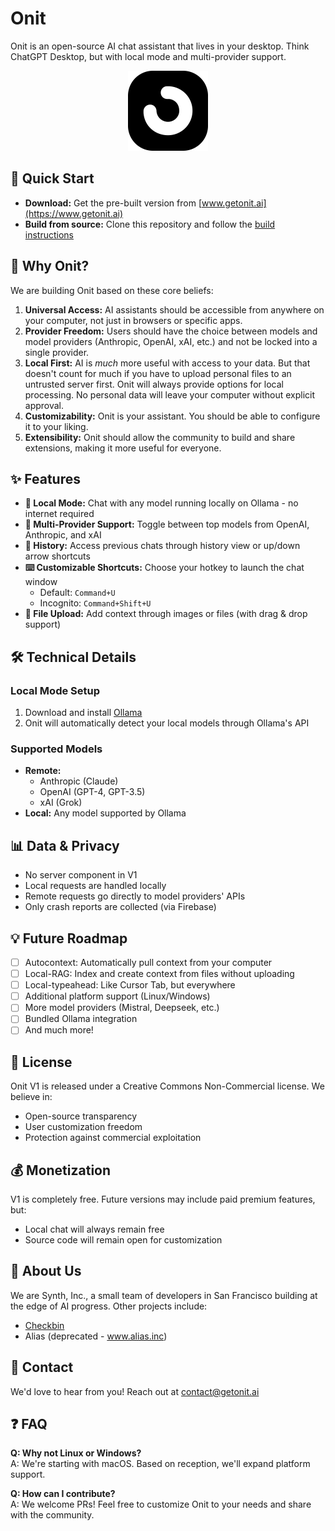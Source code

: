 # Onit

Onit is an open-source AI chat assistant that lives in your desktop. Think ChatGPT Desktop, but with local mode and multi-provider support.

<div align="center">
  <a href="https://www.getonit.ai">
    <img src="macos/Onit/Assets.xcassets/AppIcon.appiconset/app_icon_1x.png" alt="Onit Logo" width="128" height="128">
  </a>
</div>

## 🚀 Quick Start

- **Download:** Get the pre-built version from [www.getonit.ai](https://www.getonit.ai)
- **Build from source:** Clone this repository and follow the [build instructions](#building-from-source)

## 🎯 Why Onit?

We are building Onit based on these core beliefs:

1. **Universal Access:** AI assistants should be accessible from anywhere on your computer, not just in browsers or specific apps.
2. **Provider Freedom:** Users should have the choice between models and model providers (Anthropic, OpenAI, xAI, etc.) and not be locked into a single provider.
3. **Local First:** AI is _much_ more useful with access to your data. But that doesn't count for much if you have to upload personal files to an untrusted server first. Onit will always provide options for local processing. No personal data will leave your computer without explicit approval. 
4. **Customizability:** Onit is your assistant. You should be able to configure it to your liking.
5. **Extensibility:** Onit should allow the community to build and share extensions, making it more useful for everyone. 

## ✨ Features

- **🤖 Local Mode:** Chat with any model running locally on Ollama - no internet required
- **🔄 Multi-Provider Support:** Toggle between top models from OpenAI, Anthropic, and xAI
- **📜 History:** Access previous chats through history view or up/down arrow shortcuts
- **⌨️ Customizable Shortcuts:** Choose your hotkey to launch the chat window
  - Default: `Command+U`
  - Incognito: `Command+Shift+U`
- **📎 File Upload:** Add context through images or files (with drag & drop support)

## 🛠️ Technical Details

### Local Mode Setup
1. Download and install [Ollama](https://ollama.com/)
2. Onit will automatically detect your local models through Ollama's API

### Supported Models
- **Remote:**
  - Anthropic (Claude)
  - OpenAI (GPT-4, GPT-3.5)
  - xAI (Grok)
- **Local:** Any model supported by Ollama

## 📊 Data & Privacy

- No server component in V1
- Local requests are handled locally
- Remote requests go directly to model providers' APIs
- Only crash reports are collected (via Firebase)

## 💡 Future Roadmap

- [ ] Autocontext: Automatically pull context from your computer
- [ ] Local-RAG: Index and create context from files without uploading
- [ ] Local-typeahead: Like Cursor Tab, but everywhere
- [ ] Additional platform support (Linux/Windows)
- [ ] More model providers (Mistral, Deepseek, etc.)
- [ ] Bundled Ollama integration
- [ ] And much more!

## 📝 License

Onit V1 is released under a Creative Commons Non-Commercial license. We believe in:
- Open-source transparency
- User customization freedom
- Protection against commercial exploitation

## 💰 Monetization

V1 is completely free. Future versions may include paid premium features, but:
- Local chat will always remain free
- Source code will remain open for customization

## 👥 About Us

We are Synth, Inc., a small team of developers in San Francisco building at the edge of AI progress. Other projects include:
- [Checkbin](https://www.checkbin.dev)
- Alias (deprecated - www.alias.inc)

## 🤝 Contact

We'd love to hear from you! Reach out at contact@getonit.ai

## ❓ FAQ

**Q: Why not Linux or Windows?**  
A: We're starting with macOS. Based on reception, we'll expand platform support.

**Q: How can I contribute?**  
A: We welcome PRs! Feel free to customize Onit to your needs and share with the community.
